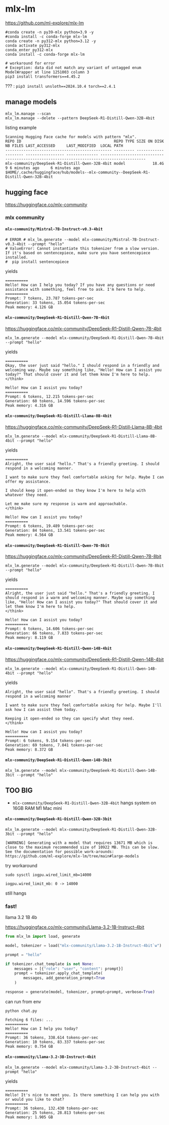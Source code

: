 # mlx-lm

<https://github.com/ml-explore/mlx-lm>

```shell
#conda create -n py39-mlx python=3.9 -y
#conda install -c conda-forge mlx-lm
conda create -n py312-mlx python=3.12 -y
conda activate py312-mlx
conda_enter py312-mlx
conda install -c conda-forge mlx-lm

# workaround for error
# Exception: data did not match any variant of untagged enum ModelWrapper at line 1251003 column 3
pip3 install transformers==4.45.2
```

??? : `pip3 install unsloth==2024.10.4 torch==2.4.1`

## manage models

```shell
mlx_lm.manage --scan
mlx_lm.manage --delete --pattern DeepSeek-R1-Distill-Qwen-32B-4bit
```

listing example

```shell
Scanning Hugging Face cache for models with pattern "mlx".
REPO ID                                         REPO TYPE SIZE ON DISK NB FILES LAST_ACCESSED     LAST_MODIFIED  LOCAL PATH
----------------------------------------------- --------- ------------ -------- ----------------- -------------- ------------------------------------------------------------------------------------------
mlx-community/DeepSeek-R1-Distill-Qwen-32B-4bit model            18.4G        9 6 minutes ago     6 minutes ago  $HOME/.cache/huggingface/hub/models--mlx-community--DeepSeek-R1-Distill-Qwen-32B-4bit
```

## hugging face

<https://huggingface.co/mlx-community>

### mlx community

#### `mlx-community/Mistral-7B-Instruct-v0.3-4bit`

```shell
# ERROR # mlx_lm.generate --model mlx-community/Mistral-7B-Instruct-v0.3-4bit --prompt "hello"
# ValueError: Cannot instantiate this tokenizer from a slow version. If it's based on sentencepiece, make sure you have sentencepiece installed.
#  pip install sentencepiece
```

yields

```text
==========
Hello! How can I help you today? If you have any questions or need assistance with something, feel free to ask. I'm here to help.
==========
Prompt: 7 tokens, 23.787 tokens-per-sec
Generation: 33 tokens, 15.054 tokens-per-sec
Peak memory: 4.126 GB
```

#### `mlx-community/DeepSeek-R1-Distill-Qwen-7B-4bit`

<https://huggingface.co/mlx-community/DeepSeek-R1-Distill-Qwen-7B-4bit>


```shell
mlx_lm.generate --model mlx-community/DeepSeek-R1-Distill-Qwen-7B-4bit --prompt "hello"
```

yields

```
==========
Okay, the user just said "hello." I should respond in a friendly and welcoming way. Maybe say something like, "Hello! How can I assist you today?" That should cover it and let them know I'm here to help.
</think>

Hello! How can I assist you today?
==========
Prompt: 6 tokens, 12.215 tokens-per-sec
Generation: 60 tokens, 14.596 tokens-per-sec
Peak memory: 4.316 GB
```

####  `mlx-community/DeepSeek-R1-Distill-Llama-8B-4bit`

<https://huggingface.co/mlx-community/DeepSeek-R1-Distill-Llama-8B-4bit>

```
mlx_lm.generate --model mlx-community/DeepSeek-R1-Distill-Llama-8B-4bit --prompt "hello"
```

yields

```text
==========
Alright, the user said "hello." That's a friendly greeting. I should respond in a welcoming manner.

I want to make sure they feel comfortable asking for help. Maybe I can offer my assistance.

I should keep it open-ended so they know I'm here to help with whatever they need.

Let me make sure my response is warm and approachable.
</think>

Hello! How can I assist you today?
==========
Prompt: 6 tokens, 19.489 tokens-per-sec
Generation: 84 tokens, 13.541 tokens-per-sec
Peak memory: 4.564 GB
```

####  `mlx-community/DeepSeek-R1-Distill-Qwen-7B-8bit`

<https://huggingface.co/mlx-community/DeepSeek-R1-Distill-Qwen-7B-8bit>

```shell
mlx_lm.generate --model mlx-community/DeepSeek-R1-Distill-Qwen-7B-8bit --prompt "hello"
```

yields

```text
==========
Alright, the user just said "hello." That's a friendly greeting. I should respond in a warm and welcoming manner. Maybe say something like, "Hello! How can I assist you today?" That should cover it and let them know I'm here to help.
</think>

Hello! How can I assist you today?
==========
Prompt: 6 tokens, 14.606 tokens-per-sec
Generation: 66 tokens, 7.833 tokens-per-sec
Peak memory: 8.119 GB
```

#### `mlx-community/DeepSeek-R1-Distill-Qwen-14B-4bit`

https://huggingface.co/mlx-community/DeepSeek-R1-Distill-Qwen-14B-4bit

```shell
mlx_lm.generate --model mlx-community/DeepSeek-R1-Distill-Qwen-14B-4bit --prompt "hello"
```

yields

```text
Alright, the user said "hello". That's a friendly greeting. I should respond in a welcoming manner

I want to make sure they feel comfortable asking for help. Maybe I'll ask how I can assist them today.

Keeping it open-ended so they can specify what they need.
</think>

Hello! How can I assist you today?
==========
Prompt: 6 tokens, 9.154 tokens-per-sec
Generation: 69 tokens, 7.041 tokens-per-sec
Peak memory: 8.372 GB
```

#### `mlx-community/DeepSeek-R1-Distill-Qwen-14B-3bit`


```shell
mlx_lm.generate --model mlx-community/DeepSeek-R1-Distill-Qwen-14B-3bit --prompt "hello"
```

## TOO BIG

- `mlx-community/DeepSeek-R1-Distill-Qwen-32B-4bit` hangs system on 16GB RAM M1 Mac mini

#### `mlx-community/DeepSeek-R1-Distill-Qwen-32B-3bit`

```shell
mlx_lm.generate --model mlx-community/DeepSeek-R1-Distill-Qwen-32B-3bit --prompt "hello"
```

```text
[WARNING] Generating with a model that requires 13671 MB which is close to the maximum recommended size of 10922 MB. This can be slow. See the documentation for possible work-arounds: https://github.com/ml-explore/mlx-lm/tree/main#large-models
```

try workaround

```shell
sudo sysctl iogpu.wired_limit_mb=14000

iogpu.wired_limit_mb: 0 -> 14000
```
still hangs

### fast!

llama 3.2 1B 4b

<https://huggingface.co/mlx-community/Llama-3.2-1B-Instruct-4bit>


```python
from mlx_lm import load, generate

model, tokenizer = load("mlx-community/Llama-3.2-1B-Instruct-4bit`w")

prompt = "hello"

if tokenizer.chat_template is not None:
    messages = [{"role": "user", "content": prompt}]
    prompt = tokenizer.apply_chat_template(
        messages, add_generation_prompt=True
    )

response = generate(model, tokenizer, prompt=prompt, verbose=True)
```

can run from env

```text
python chat.py

Fetching 6 files: ...
==========
Hello! How can I help you today?
==========
Prompt: 36 tokens, 338.614 tokens-per-sec
Generation: 10 tokens, 83.337 tokens-per-sec
Peak memory: 0.754 GB
```


#### `mlx-community/Llama-3.2-3B-Instruct-4bit`

```shell
mlx_lm.generate --model mlx-community/Llama-3.2-3B-Instruct-4bit --prompt "hello"
```

yields

```text
==========
Hello! It's nice to meet you. Is there something I can help you with or would you like to chat?
==========
Prompt: 36 tokens, 132.430 tokens-per-sec
Generation: 25 tokens, 28.813 tokens-per-sec
Peak memory: 1.905 GB
```
